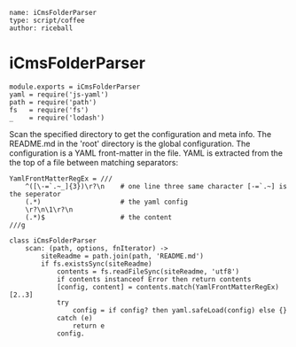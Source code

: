 ```
name: iCmsFolderParser
type: script/coffee
author: riceball
```

iCmsFolderParser
================

    module.exports = iCmsFolderParser
    yaml = require('js-yaml')
    path = require('path')
    fs   = require('fs')
    _    = require('lodash')

Scan the specified directory to get the configuration and meta info.
The README.md in the 'root' directory is the global configuration.
The configuration is a YAML front-matter in the file.
YAML is extracted from the the top of a file between matching separators:


    YamlFrontMatterRegEx = ///
        ^([\-=`.~_]{3})\r?\n    # one line three same character [-=`.~] is the seperator
        (.*)                    # the yaml config
        \r?\n\1\r?\n
        (.*)$                   # the content
    ///g

    class iCmsFolderParser
        scan: (path, options, fnIterator) ->
            siteReadme = path.join(path, 'README.md')
            if fs.existsSync(siteReadme)
                contents = fs.readFileSync(siteReadme, 'utf8')
                if contents instanceof Error then return contents
                [config, content] = contents.match(YamlFrontMatterRegEx)[2..3]
                try
                    config = if config? then yaml.safeLoad(config) else {}
                catch (e)
                    return e
                config.
